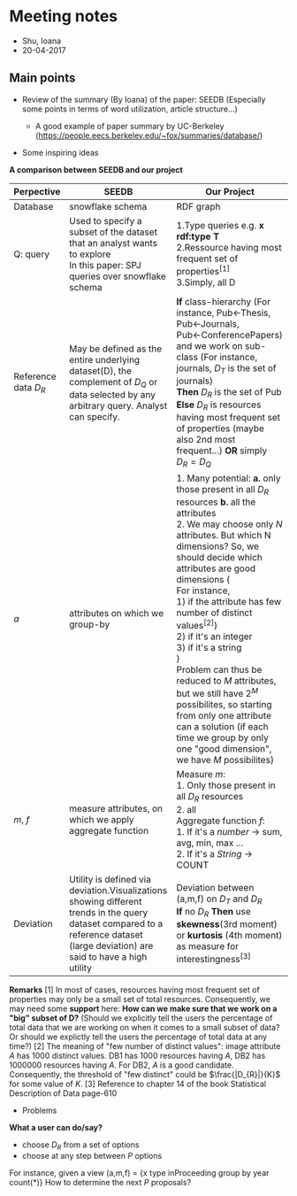 # Meeting notes 

* Shu, Ioana
* 20-04-2017

## Main points

* Review of the summary (By Ioana) of the paper: SEEDB (Especially some points in terms of word utilization, article structure...)	
	* A good example of paper summary by UC-Berkeley (https://people.eecs.berkeley.edu/~fox/summaries/database/)

* Some inspiring ideas

**A comparison between SEEDB and our project**

|Perpective|SEEDB|Our Project|
|---|---|---|
|Database|snowflake schema|RDF graph|
|Q: query|Used to specify a subset of the dataset that an analyst wants to explore<br>In this paper: SPJ queries over snowflake schema|1.Type queries e.g. **x rdf:type T** <br>2.Ressource having most frequent set of properties<sup>[1]</sup><br>3.Simply, all D|
|Reference data $D_{R}$|May be defined as the entire underlying dataset(D), the complement of $D_{Q}$ or data selected by any arbitrary query. Analyst can specify.|**If** class-hierarchy (For instance, Pub$\leftarrow$Thesis, Pub$\leftarrow$Journals, Pub$\leftarrow$ConferencePapers) and we work on sub-class (For instance, journals, $D_{T}$ is the set of journals) <br>**Then**  $D_{R}$ is the set of Pub <br>**Else** $D_{R}$ is resources having most frequent set of properties (maybe also 2nd most frequent...) **OR** simply $D_{R} = D_{Q}$|
|$a$| attributes on which we group-by|1. Many potential: **a.** only those present in all $D_{R}$ resources **b.** all the attributes<br>2. We may choose only $N$ attributes. But which N dimensions? So, we should decide which attributes are good dimensions (<br>For instance, <br>1) if the attribute has few number of distinct values<sup>[2]</sup>) <br>2) if it's an integer <br>3) if it's a string<br>)</br>Problem can thus be reduced to $M$ attributes, but we still have $2^M$ possibilites, so starting from only one attribute can a solution (if each time we group by only one "good dimension", we have $M$ possibilites)|
|$m$, $f$ |measure attributes, on which we apply aggregate function|Measure $m$: <br>1. Only those present in all $D_{R}$ resources <br>2. all <br>Aggregate function $f$:<br>1. If it's a $number$ $\rightarrow$ sum, avg, min, max ...<br>2. If it's a $String$ $\rightarrow$ COUNT|
|Deviation|Utility is defined via deviation.Visualizations showing different trends in the query dataset compared to a reference dataset (large deviation) are said to have a high utility|Deviation between (a,m,f) on $D_{T}$ and $D_{R}$<br>**If** no $D_{R}$ **Then** use <br> **skewness**(3rd moment) or **kurtosis** (4th moment) as measure for interestingness<sup>[3]</sup>|


**Remarks**
[1] In most of cases, resources having most frequent set of properties may only be a small set of total resources. Consequently, we may need some **support** here: **How can we make sure that we work on a "big" subset of D?** (Should we explicitly tell the users the percentage of total data that we are working on when it comes to a small subset of data? Or should we explictly tell the users the percentage of total data at any time?)
[2] The meaning of "few number of distinct values": image attribute $A$ has 1000 distinct values. DB1 has 1000 resources having $A$, DB2 has 1000000 resources having $A$. For DB2, $A$ is a good candidate. Consequently, the threshold of "few distinct" could be $\frac{|D_{R}|}{K}$ for some value of $K$.
[3] Reference to chapter 14 of the book Statistical Description of Data page-610

* Problems 

**What a user can do/say?**

* choose $D_{R}$ from a set of options
* choose at any step between $P$ options

For instance, given a view (a,m,f) = {x type inProceeding group by year count(*)}
How to determine the next $P$ proposals?
